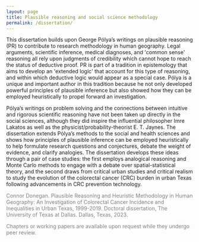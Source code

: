 ```yaml
---
layout: page
title: Plausible reasoning and social science methodology
permalink: /dissertation/
---
```


This dissertation builds upon George Pólya’s writings on plausible reasoning (PR) to contribute to research methodology in human geography. Legal arguments, scientific inference, medical diagnoses, and 'common sense' reasoning all rely upon judgments of credibility which cannot hope to reach the status of deductive proof. PR is part of a tradition in epistemology that aims to develop an 'extended logic' that account for this type of reasoning, and within which deductive logic would appear as a special case. Pólya is a unique and important author in this tradition because he not only developed powerful principles of plausible inference but also showed how they can be employed heuristically to propel forward an investigation.

Pólya’s writings on problem solving and the connections between intuitive and rigorous scientific reasoning have not been taken up directly in the social sciences, although they did inspire the influential philosopher Imre Lakatos as well as the physicist/probability-theorist E. T. Jaynes. The dissertation extends Pólya’s methods to the social and health sciences and shows how principles of plausible inference can be employed heuristically to help formulate research questions and conjectures, debate the weight of evidence, and clarify analogies. The dissertation develops these ideas through a pair of case studies: the first employs analogical reasoning and Monte Carlo methods to engage with a debate over spatial-statistical theory, and the second draws from critical urban studies and critical realism to study the evolution of the colorectal cancer (CRC) burden in urban Texas following advancements in CRC prevention technology. 

<p style="color:Gray">Connor Donegan. Plausible Reasoning and Heuristic Methodology in Human Geography: An Investigation of Colorectal Cancer Incidence and Inequalities in Urban Texas, 1999-2019. Doctoral dissertation, The University of Texas at Dallas. Dallas, Texas, 2023. </p>
<object data="../assets/Abstract.pdf" width="900" height="650" type='application/pdf'></object>

<p style="color:Gray"> Chapters or working papers are available upon request while they undergo peer review. </p>

